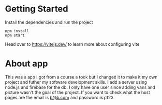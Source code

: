# Getting Started
Install the dependencies and run the project
```
npm install
npm start
```

Head over to https://vitejs.dev/ to learn more about configuring vite

# About app
This was a app I got from a course a took but I changed it to make it my own project and futher my software development skills. I add a server using node.js and firebase for the db. I only have one user since adding vans and picture wasn't the goal of the project. If you want to check what the host pages are the email is b@b.com and password is p123.